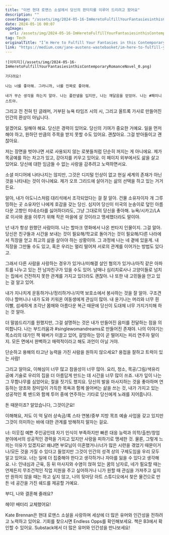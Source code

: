 ```yaml
---
title: "이번 현대 로맨스 소설에서 당신의 판타지를 이루어 드리려고 왔어요"
description: ""
coverImage: "/assets/img/2024-05-16-ImHeretoFulfillYourFantasiesinthisContemporaryRomanceNovel_0.png"
date: 2024-05-16 00:07
ogImage: 
  url: /assets/img/2024-05-16-ImHeretoFulfillYourFantasiesinthisContemporaryRomanceNovel_0.png
tag: Tech
originalTitle: "I’m Here to Fulfill Your Fantasies in this Contemporary Romance Novel"
link: "https://medium.com/jane-austens-wastebasket/im-here-to-fulfill-your-fantasies-in-this-contemporary-romance-novel-b74d3bc4048e"
---
```



```
![이미지](/assets/img/2024-05-16-ImHeretoFulfillYourFantasiesinthisContemporaryRomanceNovel_0.png)

기다려요!

나는 너를 좋아해. 그러니까, 너를 진짜로 좋아해.

네가 무슨 생각을 하는지 알아. 나는 플란넬을 입지만, 나는 깨달음을 얻었어. 나는 #페미니스트야.
```



그리고 전 전혀 틴 글래머, 거부된 뉴욕 타임즈 시의 시, 그리고 올트록 가사로 만들어진 인간의 환상이 아닙니다.

알겠어요. 일해야 해요. 당신은 경력이 있어요. 당신의 기여가 중요한 거예요. 일을 먼저 해야 하고, 원하던 만큼의 주목을 받지 못할 수도 있어요. 괜찮아요. 그걸 받아들이고 괜찮아요.

저는 장면을 벗어나면 서로 사용되지 않는 로봇들처럼 단순히 꺼지는 게 아니에요. 제가 목공예를 하는 차고가 있고, 강아지를 키우고 있어요. 이 페이지 외부에서도 삶을 살고 있어요. 당신에 대한 임금들 수 없는 사랑을 감추려고 노력하면서요.

소셜 미디어에 나타나지는 않지만, 그것은 디지털 인상이 없고 현실 세계의 존재가 아닌 것을 나타내는 것이 아니에요. 제가 오프 그리드에 살아가는 삶의 선택을 하고 있는 거거든요.



알아, 내가 아도니스처럼 대리석에서 조각되었다는 걸 잘 알아. 건물 소유자이자 개 그루밍하는 곳 소유자인 나에게 호감을 갖는 당신. 심지어 당신이 미국의 눈송이로 덮인 아름다운 고향인 미네소타를 싫어하더라도, 그냥 그대로의 당신을 좋아해. 뉴욕/시카고/LA로 이사와 꿈을 이루기 위해 작은 마을에 살 것이라고 맹세했더라도 말이야.

넌 내가 항상 원했던 사람이야. 나는 할마크 영화에서 나온 판타지 인물이지. 그걸 알아. 당신은 친구들과 시간을 보내는 것이 필요해/학교로 돌아가는 것이 필요해/다른 나라에서 직장을 얻고 최고의 삶을 살아야 하는 상황이야. 그 과정에 나는 네 곁에 있을게. 내 직장을 그만둘 수도 있고, 혹은 우리는 멀리 떨어져 서로의 관계를 이어가는 방법도 있다고.

그래서 다른 사람을 사랑하는 경우가 있거나/미해결 살인 혐의가 있거나/아직 같은 아파트를 나누고 있는 전 남자친구가 있을 수도 있어. 남매나 심리치료사나 고양이들로 넘치는 집에서 건전하지 못한 관계를 가지고 있더라도 괜찮아. 나 또한 내 고민들을 안고 있는 걸 알고 있어.

내가 지나치게 운동하거나/정리하거나/지역 보호소에서 봉사하는 것을 잘 알아. 구조견이나 할머니나 내가 도와 키워온 여동생에게 관심이 많아. 내 윤기나는 머리와 너무 흰 이빨, 섬세하게 조각난 몸매와 아름다운 복근 때문에 당신이 도대체 너무 가지가지해 하는 것 알아.



더 말씀드리기를 원했지만, 그걸 설명하는 것은 내가 만들어진 음미를 전달하는 점을 의미합니다. 나는 부드러움과 #singlewomandreams로 만들어진 존재야. 나의 이야기는 목소리의 대가인 잭 웨버가 이끌고 있어, 갈망하는 맘이 곧 떨어지는 피리 연주자 말이지. 모든 면에서 완벽하고 매력적이라고 해도 과언이 아닐 거야.

단순하고 용해의 타고난 능력을 가진 사람을 원하지 않으세요? 용접을 잘하고 트럭이 있는 사람!

그리고 알아요, 이해심이 너무 많고 참을성이 너무 많아. 요리, 청소, 목공/그림/색유리 공예 기술로 우리의 집을 더 아름답게 만드는 데 시간을 너무 많이 쓰죠. 내가 잎이 나는 그 무함나무를 심었어요; 절을 짓기도 했지요. 당신의 발을 마사지하는 것을 좋아하며 연등하는 양초와 장미잎이 가득한 목욕과 함께 쓸어버는 삶을 쓰는 것, 내가 가지고 있는 성공적인 록 밴드와 함께 투어 중에 연주하는 기타로 당신에게 노래를 지어줍니다.

돈 때문이죠? 알았습니다, 그것이군요!



이해해요, 저도 이 억 달러 상속금/록 스타 연봉/중부 지방 목조 예술 사업을 갖고 있지만 그것이 의미하는 바에 대한 관계를 방해하지 말자는 걸요.

너: 이웃집 예쁜 주인공인데 자기 인식이 부족하지만 빠른 대응 능력과 의학/출판/창업 분야에서의 성공적인 경력을 가지고 있지만 사랑을 피하기로 맹세한 것. 물론, 그렇게 느끼는 이유가 있겠지요! 왜냐면 부모님이 이혼했거나/너가 많은 시련을 겪었기 때문이거나/모든 것을 가질 수 있다고 들었지만 그것이 인간의 성격 상의 구제도임을 우리 모두 알고 있어요. 너는 일에 더 집중해야 한다고 생각하거나 자아를 잃을 수 있다고 생각해요. 나: 인내심과 근육, 등 뒤 마사지와 수염이 얹혀 있는 꿈의 남자로, 네가 필요할 때는 언제든지 무조건적인 직업 지원을 주고 싶어하거나 니가 원할 때 관심을 가져주고 싶지만 원하지 않을 때는 하고 싶지 않고, 나의 뒷마당 아트 스튜디오에서 찾은 물건으로 만든 네 공간을 가진 쉐드를 제공할 거예요.

부디, 나와 결혼해 줄래요?



헤이! 배터리 교체했어요!  

Kate Brennan은 현대 로맨스 소설을 사랑하며 세상에 더 많은 유머와 인간성을 전하려고 노력하고 있어요. 기회를 찾으시면 Endless Opps를 확인해보세요. 책은 B3에서 확인할 수 있어요. Substack에서 더 많은 유머와 인간성을 만나보세요!  